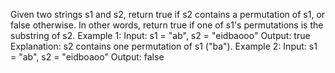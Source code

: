 Given two strings s1 and s2, return true if s2 contains a 
permutation
 of s1, or false otherwise.
In other words, return true if one of s1's permutations is the substring of s2.
Example 1:
Input: s1 = "ab", s2 = "eidbaooo"
Output: true
Explanation: s2 contains one permutation of s1 ("ba").
Example 2:
Input: s1 = "ab", s2 = "eidboaoo"
Output: false

